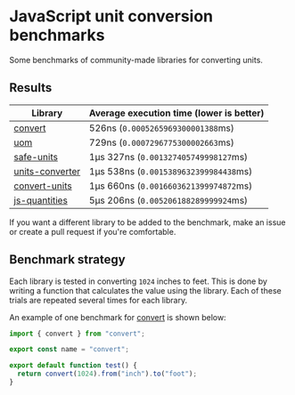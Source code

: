 # JavaScript unit conversion benchmarks

Some benchmarks of community-made libraries for converting units.

## Results

<!-- beginblock(results) -->

| Library                                                      | Average execution time (lower is better) |
| ------------------------------------------------------------ | ---------------------------------------- |
| [convert](https://npmjs.com/package/convert)                 | 526ns (`0.0005265969300001388`ms)        |
| [uom](https://npmjs.com/package/uom)                         | 729ns (`0.0007296775300002663`ms)        |
| [safe-units](https://npmjs.com/package/safe-units)           | 1µs 327ns (`0.001327405749998127`ms)     |
| [units-converter](https://npmjs.com/package/units-converter) | 1µs 538ns (`0.0015389632399984438`ms)    |
| [convert-units](https://npmjs.com/package/convert-units)     | 1µs 660ns (`0.0016603621399974872`ms)    |
| [js-quantities](https://npmjs.com/package/js-quantities)     | 5µs 206ns (`0.005206188289999924`ms)     |

<!-- endblock(results) -->

If you want a different library to be added to the benchmark, make an issue or create a pull request if you're comfortable.

## Benchmark strategy

Each library is tested in converting `1024` inches to feet.
This is done by writing a function that calculates the value using the library.
Each of these trials are repeated several times for each library.

An example of one benchmark for [convert](https://github.com/pizzafox/convert) is shown below:

```js
import { convert } from "convert";

export const name = "convert";

export default function test() {
  return convert(1024).from("inch").to("foot");
}
```
